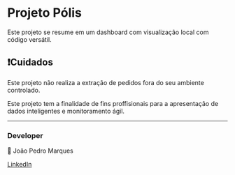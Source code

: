 # Projeto Pólis

Este projeto se resume em um dashboard com visualização local com código versátil. 

## ❗Cuidados 

Este projeto não realiza a extração de pedidos fora do seu ambiente controlado. 

Este projeto tem a finalidade de fins proffisionais para a apresentação de dados inteligentes e monitoramento ágil. 

----
### Developer 

🧠 João Pedro Marques

[LinkedIn](https://www.linkedin.com/in/joao-mativi-8a265829a/)
